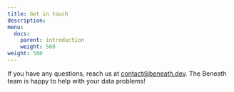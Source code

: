 ```yaml
---
title: Get in touch
description:
menu:
  docs:
    parent: introduction
    weight: 500
weight: 500
---
```


If you have any questions, reach us at contact@beneath.dev. The Beneath team is happy to help with your data problems!
